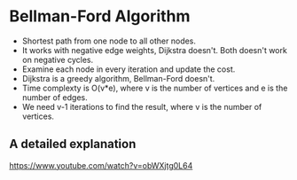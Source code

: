 # Bellman-Ford Algorithm

- Shortest path from one node to all other nodes.
- It works with negative edge weights, Dijkstra doesn't. Both doesn't work on negative cycles.
- Examine each node in every iteration and update the cost.
- Dijkstra is a greedy algorithm, Bellman-Ford doesn't.
- Time complexty is O(v*e), where v is the number of vertices and e is the number of edges.
- We need v-1 iterations to find the result, where v is the number of vertices.

## A detailed explanation

https://www.youtube.com/watch?v=obWXjtg0L64
